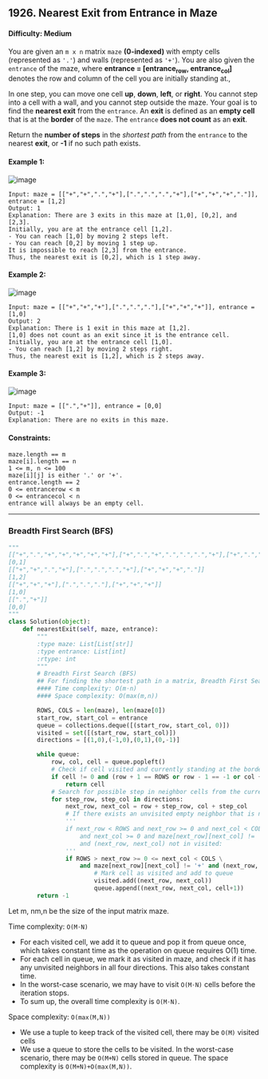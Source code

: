 ## 1926. Nearest Exit from Entrance in Maze

#### Difficulty: Medium

You are given an ```m x n``` matrix ```maze``` __(0-indexed)__ with empty cells (represented as ```'.'```) and walls (represented as ```'+'```). You are also given the ```entrance``` of the maze, where __entrance = [entrance<sub>row</sub>, entrance<sub>col</sub>]__ denotes the row and column of the cell you are initially standing at.,

In one step, you can move one cell __up__, __down__, __left__, or __right__. You cannot step into a cell with a wall, and you cannot step outside the maze. Your goal is to find the __nearest exit__ from the ```entrance```. An __exit__ is defined as an __empty cell__ that is at the __border__ of the ```maze```. The ```entrance``` __does not count__ as an __exit__.

Return the __number of steps__ in the _shortest path_ from the ```entrance``` to the nearest __exit__, or __-1__ if no such path exists.

#### Example 1:

![image](https://assets.leetcode.com/uploads/2021/06/04/nearest1-grid.jpg)

```
Input: maze = [["+","+",".","+"],[".",".",".","+"],["+","+","+","."]], entrance = [1,2]
Output: 1
Explanation: There are 3 exits in this maze at [1,0], [0,2], and [2,3].
Initially, you are at the entrance cell [1,2].
- You can reach [1,0] by moving 2 steps left.
- You can reach [0,2] by moving 1 step up.
It is impossible to reach [2,3] from the entrance.
Thus, the nearest exit is [0,2], which is 1 step away.
```

#### Example 2:

![image](https://assets.leetcode.com/uploads/2021/06/04/nearesr2-grid.jpg)

```
Input: maze = [["+","+","+"],[".",".","."],["+","+","+"]], entrance = [1,0]
Output: 2
Explanation: There is 1 exit in this maze at [1,2].
[1,0] does not count as an exit since it is the entrance cell.
Initially, you are at the entrance cell [1,0].
- You can reach [1,2] by moving 2 steps right.
Thus, the nearest exit is [1,2], which is 2 steps away.
```

#### Example 3:

![image](https://assets.leetcode.com/uploads/2021/06/04/nearest3-grid.jpg)

```
Input: maze = [[".","+"]], entrance = [0,0]
Output: -1
Explanation: There are no exits in this maze.
```

#### Constraints:
```
maze.length == m
maze[i].length == n
1 <= m, n <= 100
maze[i][j] is either '.' or '+'.
entrance.length == 2
0 <= entrancerow < m
0 <= entrancecol < n
entrance will always be an empty cell.
```

---

### Breadth First Search (BFS)

```Python
"""
[["+",".","+","+","+","+","+"],["+",".","+",".",".",".","+"],["+",".","+",".","+",".","+"],["+",".",".",".","+",".","+"],["+","+","+","+","+",".","+"]]
[0,1]
[["+","+",".","+"],[".",".",".","+"],["+","+","+","."]]
[1,2]
[["+","+","+"],[".",".","."],["+","+","+"]]
[1,0]
[[".","+"]]
[0,0]
"""
class Solution(object):
    def nearestExit(self, maze, entrance):
        """
        :type maze: List[List[str]]
        :type entrance: List[int]
        :rtype: int
        """
        # Breadth First Search (BFS)
        ## For finding the shortest path in a matrix, Breadth First Search (BFS) is a promising method.
        #### Time complexity: O(m⋅n)
        #### Space complexity: O(max(m,n))

        ROWS, COLS = len(maze), len(maze[0])
        start_row, start_col = entrance
        queue = collections.deque([(start_row, start_col, 0)])
        visited = set([(start_row, start_col)])
        directions = [(1,0),(-1,0),(0,1),(0,-1)]

        while queue:
            row, col, cell = queue.popleft()
            # Check if cell visited and currently standing at the border of the maze
            if cell != 0 and (row + 1 == ROWS or row - 1 == -1 or col + 1 == COLS or col - 1 == -1):
                return cell
            # Search for possible step in neighbor cells from the current position
            for step_row, step_col in directions:
                next_row, next_col = row + step_row, col + step_col
                # If there exists an unvisited empty neighbor that is not border nor a wall
                '''
                if next_row < ROWS and next_row >= 0 and next_col < COLS \
                    and next_col >= 0 and maze[next_row][next_col] != '+' \
                    and (next_row, next_col) not in visited:
                '''
                if ROWS > next_row >= 0 <= next_col < COLS \
                    and maze[next_row][next_col] != '+' and (next_row, next_col) not in visited:
                        # Mark cell as visited and add to queue
                        visited.add((next_row, next_col))
                        queue.append((next_row, next_col, cell+1))
        return -1
```
Let m, nm,n be the size of the input matrix maze.

Time complexity: ```O(M⋅N)```

- For each visited cell, we add it to queue and pop it from queue once, which takes constant time as the operation on queue requires O(1) time.
- For each cell in queue, we mark it as visited in maze, and check if it has any unvisited neighbors in all four directions. This also takes constant time.
- In the worst-case scenario, we may have to visit ```O(M⋅N)``` cells before the iteration stops.
- To sum up, the overall time complexity is ```O(M⋅N)```.

Space complexity: ```O(max(M,N))```

- We use a tuple to keep track of the visited cell, there may be ```O(M)``` visited cells
- We use a queue to store the cells to be visited. In the worst-case scenario, there may be ```O(M+N)``` cells stored in queue.
The space complexity is ```O(M+N)+O(max(M,N))```.
